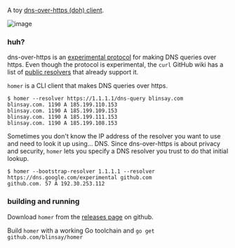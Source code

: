 A toy [dns-over-https (doh)
client](https://github.com/curl/curl/wiki/DNS-over-HTTPS).

![image](https://user-images.githubusercontent.com/555011/36924998-d8d90354-1e3e-11e8-9e8d-9141cc375b95.png)

### huh?

dns-over-https is an [experimental
protocol](https://tools.ietf.org/html/draft-ietf-doh-dns-over-https) for making
DNS queries over https.  Even though the protocol is experimental, the `curl`
GitHub wiki has a list of [public
resolvers](https://github.com/curl/curl/wiki/DNS-over-HTTPS#publicly-available-servers)
that already support it.

`homer` is a CLI client that makes DNS queries over https.

```
$ homer --resolver https://1.1.1.1/dns-query blinsay.com
blinsay.com. 1190 A 185.199.110.153
blinsay.com. 1190 A 185.199.109.153
blinsay.com. 1190 A 185.199.111.153
blinsay.com. 1190 A 185.199.108.153
```

Sometimes you don't know the IP address of the resolver you want to use and
need to look it up using... DNS. Since dns-over-https is about privacy and
security, `homer` lets you specify a DNS resolver you trust to do that initial
lookup.

```
$ homer --bootstrap-resolver 1.1.1.1 --resolver https://dns.google.com/experimental github.com
github.com. 57 A 192.30.253.112
```

### building and running

Download `homer` from the [releases
page](https://github.com/blinsay/homer/releases) on github.

Build `homer` with a working Go toolchain and `go get github.com/blinsay/homer`

